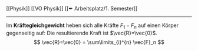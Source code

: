 [[Physik]] [[VO Physik]] [[✒ Arbeitsplatz/1. Semester]]

---

Im **Kräftegleichgewicht** heben sich alle Kräfte $F_1-F_n$ auf einen Körper gegenseitig auf: Die resultierende Kraft ist $\vec{R}=\vec{0}$.
$$
\vec{R}=\vec{0} = \sum\limits_{i}^{n} \vec{F}_n
$$